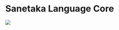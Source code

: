 # Sanetaka Language Core

<img src="https://img.shields.io/badge/Cargo Version:%200.0.1-000000?&logo=Rust&logoColor=#FFFFFF" />
